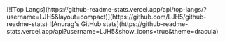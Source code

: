<div>
  [![Top Langs](https://github-readme-stats.vercel.app/api/top-langs/?username=LJH5&layout=compact)](https://github.com/LJH5/github-readme-stats) <!-- Github Status --> ![Anurag's GitHub stats](https://github-readme-stats.vercel.app/api?username=LJH5&show_icons=true&theme=dracula)
</div>
